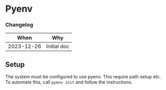 # Pyenv


### Changelog

| When        | Why                                                           |
|-------------|---------------------------------------------------------------|
| 2023-12-26  | Initial doc


## Setup

The system must be configured to use pyenv. This require path setup etc.
To automate this, call `pyenv init` and follow the instructions.
